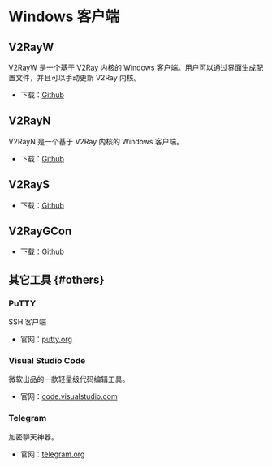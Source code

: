 # Windows 客户端

## V2RayW

V2RayW 是一个基于 V2Ray 内核的 Windows 客户端。用户可以通过界面生成配置文件，并且可以手动更新 V2Ray 内核。

* 下载：[Github](https://github.com/Cenmrev/V2RayW)

## V2RayN

V2RayN 是一个基于 V2Ray 内核的 Windows 客户端。

* 下载：[Github](https://github.com/2dust/v2rayN)

## V2RayS

* 下载：[Github](https://github.com/Shinlor/V2RayS)

## V2RayGCon

* 下载：[Github](https://github.com/nobody3u/V2RayGCon)

## 其它工具 {#others}

### PuTTY

SSH 客户端

* 官网：[putty.org](http://www.putty.org/)

### Visual Studio Code

微软出品的一款轻量级代码编辑工具。

* 官网：[code.visualstudio.com](https://code.visualstudio.com/)

### Telegram

加密聊天神器。

* 官网：[telegram.org](https://telegram.org/)
